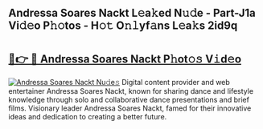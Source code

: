 ## Andressa Soares Nackt L𝚎a𝚔ed N𝚞𝚍e - Part-J1a Vi𝚍𝚎o P𝚑𝚘tos - H𝚘𝚝 O𝚗𝚕yf𝚊ns L𝚎a𝚔s 2id9q

# <h2><a href="http://kf238hx.oniu.top/?m=Andressa+Soares+Nackt">🔗👉 🔴 Andressa Soares Nackt P𝚑ot𝚘𝚜 V𝚒d𝚎o</a></h2>

[![Andressa Soares Nackt Nu𝚍e𝚜](https://i.imgur.com/0qMVB7G.gif)](http://kf238hx.oniu.top/?m=Andressa+Soares+Nackt)
Digital content provider and web entertainer Andressa Soares Nackt, known for sharing dance and lifestyle knowledge through solo and collaborative dance presentations and brief films. Visionary leader Andressa Soares Nackt, famed for their innovative ideas and dedication to creating a better future.  
